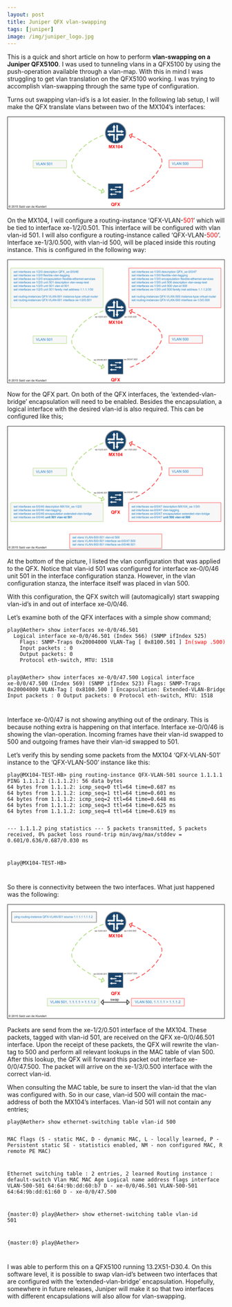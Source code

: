 ```yaml
---
layout: post
title: Juniper QFX vlan-swapping
tags: [juniper]
image: /img/juniper_logo.jpg
---
```

   
<p>
    This is a quick and short article on how to perform <b>vlan-swapping on a Juniper QFX5100</b>. 
    I was used to tunneling vlans in a QFX5100 by using the push-operation available through a vlan-map. With this in mind I was struggling to get vlan translation on the QFX5100 working. I was trying to accomplish vlan-swapping through the same type of configuration.
</p>
<p>
    Turns out swapping vlan-id’s is a lot easier. In the following lab setup, I will make the QFX translate vlans between two of the MX104’s interfaces:
</p>            
            

![VLAN swapping](/img/qfx-vlan-swapping-1.png "VLAN swapping") 

<p>
    On the MX104, I will configure a routing-instance ‘QFX-VLAN-<font color='red'>501</font>’ which will be tied to interface xe-1/2/0.501. 
    This interface will be configured with vlan vlan-id 501. I will also configure a routing-instance called ‘QFX-VLAN-<font color='red'>500</font>’. 
    Interface xe-1/3/0.500, with vlan-id 500, will be placed inside this routing instance. This is configured in the following way:
</p>
               

![VLAN swapping](/img/qfx-vlan-swapping-2.png "VLAN swapping") 

  
<p>
    Now for the QFX part. On both of the QFX interfaces, the ‘extended-vlan-bridge’ encapsulation will need to be enabled. Besides the encapsulation, a logical interface with the desired vlan-id is also required. This can be configured like this;
</p>
                

![VLAN swapping](/img/qfx-vlan-swapping-3.png "VLAN swapping") 

    
<p>
    At the bottom of the picture, I listed the vlan configuration that was applied to the QFX.  Notice that vlan-id 501 was configured for interface xe-0/0/46 unit 501 in the interface configuration stanza. However, in the vlan configuration stanza, the interface itself was placed in vlan 500.
</p>
<p>
    With this configuration, the QFX switch will (automagically) start swapping vlan-id’s in and out of interface xe-0/0/46. 
</p>
<p>
    Let’s examine both of the QFX interfaces with a simple show command;
</p>                
<pre style="font-size:12px">
play@Aether> show interfaces xe-0/0/46.501
  Logical interface xe-0/0/46.501 (Index 566) (SNMP ifIndex 525)
    Flags: SNMP-Traps 0x20004000 VLAN-Tag [ 0x8100.501 ] <font color='red'>In(swap .500) Out(swap .501)</font>  Encapsulation: Extended-VLAN-Bridge
    Input packets : 0
    Output packets: 0
    Protocol eth-switch, MTU: 1518

play@Aether> show interfaces xe-0/0/47.500
  Logical interface xe-0/0/47.500 (Index 569) (SNMP ifIndex 523)
    Flags: SNMP-Traps 0x20004000 VLAN-Tag [ 0x8100.500 ]  Encapsulation: Extended-VLAN-Bridge
    Input packets : 0
    Output packets: 0
    Protocol eth-switch, MTU: 1518                  
</pre>
<p>
    Interface xe-0/0/47 is not showing anything out of the ordinary. This is because nothing extra is happening on that interface. Interface xe-0/0/46 is showing the vlan-operation. Incoming frames have their vlan-id swapped to 500 and outgoing frames have their vlan-id swapped to 501.
</p>
<p>
    Let’s verify this by sending some packets from the MX104 ‘QFX-VLAN-501’ instance to the ‘QFX-VLAN-500’ instance like this:
</p>
<pre style="font-size:12px">
play@MX104-TEST-HB> ping routing-instance QFX-VLAN-501 source 1.1.1.1 1.1.1.2 count 5
PING 1.1.1.2 (1.1.1.2): 56 data bytes
64 bytes from 1.1.1.2: icmp_seq=0 ttl=64 time=0.687 ms
64 bytes from 1.1.1.2: icmp_seq=1 ttl=64 time=0.601 ms
64 bytes from 1.1.1.2: icmp_seq=2 ttl=64 time=0.648 ms
64 bytes from 1.1.1.2: icmp_seq=3 ttl=64 time=0.625 ms
64 bytes from 1.1.1.2: icmp_seq=4 ttl=64 time=0.619 ms

--- 1.1.1.2 ping statistics ---
5 packets transmitted, 5 packets received, 0% packet loss
round-trip min/avg/max/stddev = 0.601/0.636/0.687/0.030 ms

play@MX104-TEST-HB>                    
</pre>
<p>
    So there is connectivity between the two interfaces. What just happened was the following:
</p>

![VLAN swapping](/img/qfx-vlan-swapping-4.png "VLAN swapping") 

    
<p>
    Packets are send from the xe-1/2/0.501 interface of the MX104. These packets, tagged with vlan-id 501, are received on the QFX xe-0/0/46.501 interface. Upon the receipt of these packets, the QFX will rewrite the vlan-tag to 500 and perform all relevant lookups in the MAC table of vlan 500. After this lookup, the QFX will forward this packet out interface xe-0/0/47.500. The packet will arrive on the xe-1/3/0.500 interface with the correct vlan-id.
</p>
<p>
    When consulting the MAC table, be sure to insert the vlan-id that the vlan was configured with. So in our case, vlan-id 500 will contain the mac-address of both the MX104’s interfaces. Vlan-id 501 will not contain any entries;
</p>
<pre style="font-size:12px">
play@Aether> show ethernet-switching table vlan-id 500

MAC flags (S - static MAC, D - dynamic MAC, L - locally learned, P - Persistent static
           SE - statistics enabled, NM - non configured MAC, R - remote PE MAC)


Ethernet switching table : 2 entries, 2 learned
Routing instance : default-switch
    Vlan                MAC                 MAC         Age    Logical
    name                address             flags              interface
    VLAN-500-501        64:64:9b:dd:60:b7   D             -   xe-0/0/46.501
    VLAN-500-501        64:64:9b:dd:61:60   D             -   xe-0/0/47.500

{master:0}
play@Aether> show ethernet-switching table vlan-id 501

{master:0}
play@Aether>                    
</pre>
<p>
    I was able to perform this on a QFX5100 running 13.2X51-D30.4. On this software level, it is possible to swap vlan-id’s between two interfaces that are configured with the ‘extended-vlan-bridge’ encapsulation. Hopefully, somewhere in future releases, Juniper will make it so that two interfaces with different encapsulations will also allow for vlan-swapping.
</p>
